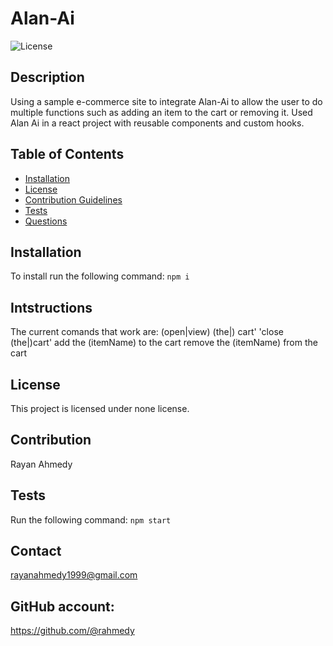 # Alan-Ai
      
    
![License](https://img.shields.io/badge/License-none-blue.svg)
## Description
Using a sample e-commerce site to integrate Alan-Ai to allow the user to do multiple functions such as adding an item to the cart or removing it. Used Alan Ai in a react project with reusable components and custom hooks. 
## Table of Contents
* [Installation](#installation)
* [License](#license)
* [Contribution Guidelines](#contribution-guidelines)
* [Tests](#tests)
* [Questions](#questions)
## Installation
To install run the following command:
``` npm i ``` 

## Intstructions 
The current comands that work are:
(open|view) (the|) cart'
'close (the|)cart'
add the (itemName) to the cart
remove the (itemName) from the cart

## License
This project is licensed under none license.
## Contribution 
Rayan Ahmedy
## Tests
Run the following command:
``` npm start ```


## Contact 
rayanahmedy1999@gmail.com

## GitHub account: 
https://github.com/@rahmedy
